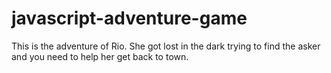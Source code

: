# javascript-adventure-game

This is the adventure of Rio. She got lost in the dark trying to find the asker and you need to help her get back to town.
